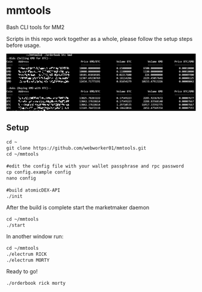 # mmtools
Bash CLI tools for MM2

Scripts in this repo work together as a whole, please follow the setup steps before usage.

![orderbook.png](./img/orderbook.png)

## Setup

```
cd ~
git clone https://github.com/webworker01/mmtools.git
cd ~/mmtools

#edit the config file with your wallet passphrase and rpc password
cp config.example config
nano config

#build atomicDEX-API
./init
```

After the build is complete start the marketmaker daemon

```
cd ~/mmtools
./start
```

In another window run:

```
cd ~/mmtools
./electrum RICK
./electrum MORTY
```

Ready to go!

```
./orderbook rick morty
```
